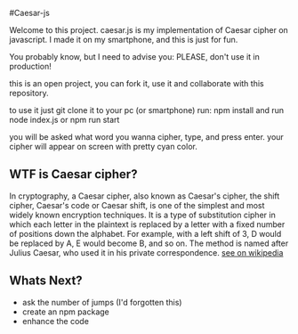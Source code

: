 #Caesar-js

Welcome to this project.
caesar.js is my implementation of Caesar cipher on javascript.
I made it on my smartphone, and this is just for fun.

You probably know, but I need to advise you:
PLEASE, don't use it in production!

this is an open project, you can fork it, use it and collaborate with this repository.

to use it just git clone it to your pc (or smartphone)
run: npm install
and run node index.js or npm run start

you will be asked what word you wanna cipher, type, and press enter.
your cipher will appear on screen with pretty cyan color.

## WTF is Caesar cipher?
In cryptography, a Caesar cipher, also known as Caesar's cipher, the shift cipher, Caesar's code or Caesar shift, is one of the simplest and most widely known encryption techniques. It is a type of substitution cipher in which each letter in the plaintext is replaced by a letter with a fixed number of positions down the alphabet. For example, with a left shift of 3, D would be replaced by A, E would become B, and so on. The method is named after Julius Caesar, who used it in his private correspondence.
[see on wikipedia](https://en.m.wikipedia.org/wiki/Caesar_cipher)

## Whats Next?

- ask the number of jumps (I'd forgotten this)
- create an npm package
- enhance the code
